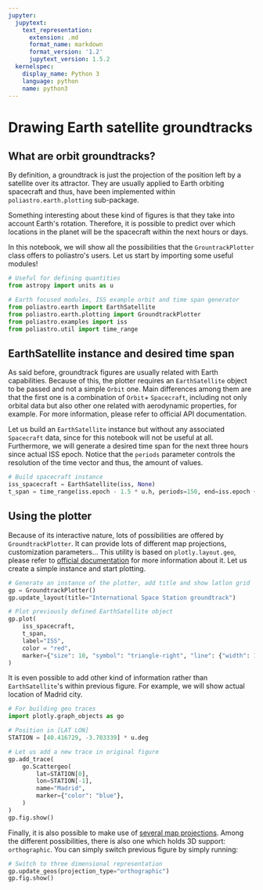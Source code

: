 ```yaml
---
jupyter:
  jupytext:
    text_representation:
      extension: .md
      format_name: markdown
      format_version: '1.2'
      jupytext_version: 1.5.2
  kernelspec:
    display_name: Python 3
    language: python
    name: python3
---
```


# Drawing Earth satellite groundtracks

## What are orbit groundtracks?

By definition, a groundtrack is just the projection of the position left by a
satellite over its attractor. They are usually applied to Earth orbiting
spacecraft and thus, have been implemented within `poliastro.earth.plotting`
sub-package.

Something interesting about these kind of figures is that they take into account
Earth's rotation. Therefore, it is possible to predict over which locations in
the planet will be the spacecraft within the next hours or days.

In this notebook, we will show all the possibilities that the
`GrountrackPlotter` class offers to poliastro's users. Let us start by importing
some useful modules!

```python
# Useful for defining quantities
from astropy import units as u

# Earth focused modules, ISS example orbit and time span generator
from poliastro.earth import EarthSatellite
from poliastro.earth.plotting import GroundtrackPlotter
from poliastro.examples import iss
from poliastro.util import time_range
```

## EarthSatellite instance and desired time span

As said before, groundtrack figures are usually related with Earth capabilities.
Because of this, the plotter requires an `EarthSatellite` object to be passed
and not a simple `Orbit` one. Main differences among them are that the first one
is a combination of `Orbit`+ `Spacecraft`, including not only orbital data but
also other one related with aerodynamic properties, for example. For more
information, please refer to official API documentation.

Let us build an `EarthSatellite` instance but without any associated
`Spacecraft` data, since for this notebook will not be useful at all.
Furthermore, we will generate a desired time span for the next three hours since
actual ISS epoch. Notice that the `periods` parameter controls the resolution of
the time vector and thus, the amount of values.

```python
# Build spacecraft instance
iss_spacecraft = EarthSatellite(iss, None)
t_span = time_range(iss.epoch - 1.5 * u.h, periods=150, end=iss.epoch + 1.5 * u.h)
```

## Using the plotter

Because of its interactive nature, lots of possibilities are offered by
`GroundtrackPlotter`. It can provide lots of different map projections,
customization parameters... This utility is based on `plotly.layout.geo`, please
refer to [official
documentation](https://plotly.com/python/reference/layout/geo/) for more
information about it. Let us create a simple instance and start plotting.

```python
# Generate an instance of the plotter, add title and show latlon grid
gp = GroundtrackPlotter()
gp.update_layout(title="International Space Station groundtrack")

# Plot previously defined EarthSatellite object
gp.plot(
    iss_spacecraft,
    t_span,
    label="ISS",
    color = "red",
    marker={"size": 10, "symbol": "triangle-right", "line": {"width": 1, "color": "black"}},
)
```

It is even possible to add other kind of information rather than
`EarthSatellite`'s within previous figure. For example, we will show actual
location of Madrid city.

```python
# For building geo traces
import plotly.graph_objects as go

# Position in [LAT LON]
STATION = [40.416729, -3.703339] * u.deg

# Let us add a new trace in original figure
gp.add_trace(
    go.Scattergeo(
        lat=STATION[0],
        lon=STATION[-1], 
        name="Madrid",
        marker={"color": "blue"},
    )
)
gp.fig.show()
```

Finally, it is also possible to make use of [several map
projections](https://plotly.com/python/reference/layout/geo/#layout-geo-projection).
Among the different possibilities, there is also one which holds 3D support:
`orthographic`. You can simply switch previous figure by simply running:

```python
# Switch to three dimensional representation
gp.update_geos(projection_type="orthographic")
gp.fig.show()
```
